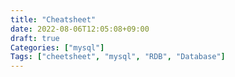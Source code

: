 ```yaml
---
title: "Cheatsheet"
date: 2022-08-06T12:05:08+09:00
draft: true
Categories: ["mysql"]
Tags: ["cheetsheet", "mysql", "RDB", "Database"]
---
```

